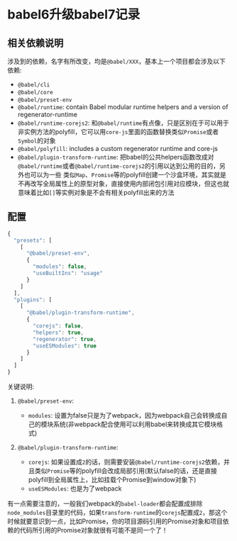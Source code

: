 # babel6升级babel7记录
## 相关依赖说明
涉及到的依赖，名字有所改变，均是`@babel/XXX`，基本上一个项目都会涉及以下依赖:
- `@babel/cli`
- `@babel/core`
- `@babel/preset-env`
- `@babel/runtime`: contain Babel modular runtime helpers and a version of regenerator-runtime
- `@babel/runtime-corejs2`: 和`@babel/runtime`有点像，只是区别在于可以用于非实例方法的polyfill，它可以用`core-js`里面的函数替换类似`Promise`或者`Symbol`的对象
- `@babel/polyfill`: includes a custom regenerator runtime and core-js
- `@babel/plugin-transform-runtime`: 把babel的公共helpers函数改成对`@babel/runtime`或者`@babel/runtime-corejs2`的引用以达到公用的目的，另外也可以为一些
类似`Map`、`Promise`等的polyfill创建一个沙盒环境，其实就是不再改写全局属性上的原型对象，直接使用内部闭包引用对应模块，但这也就意味着比如`[]`等实例对象是不会有相关polyfill出来的方法

## 配置
```js
{
  "presets": [
    [
      "@babel/preset-env",
      {
        "modules": false,
        "useBuiltIns": "usage"
      }
    ]
  ],
  "plugins": [
    [
      "@babel/plugin-transform-runtime",
      {
        "corejs": false,
        "helpers": true,
        "regenerator": true,
        "useESModules": true
      }
    ]
  ]
}
```
关键说明:

1. `@babel/preset-env`:
    - `modules`: 设置为false只是为了webpack，因为webpack自己会转换成自己的模块系统(非webpack配合使用可以利用babel来转换成其它模块格式)

2. `@babel/plugin-transform-runtime`:
    - `corejs`: 如果设置成`2`的话，则需要安装`@babel/runtime-corejs2`依赖，并且类似`Promise`等的polyfill会改成局部引用(默认false的话，还是直接polyfill到全局属性上，比如挂载个Promise到window对象下)
    - `useESModules`: 也是为了webpack

有一点需要注意的，一般我们webpack的`babel-loader`都会配置成排除`node_modules`目录里的代码，如果`transform-runtime`的`corejs`配置成`2`，那这个
时候就要意识到一点，比如Promise，你的项目源码引用的Promise对象和项目依赖的代码所引用的Promise对象就很有可能不是同一个了！
